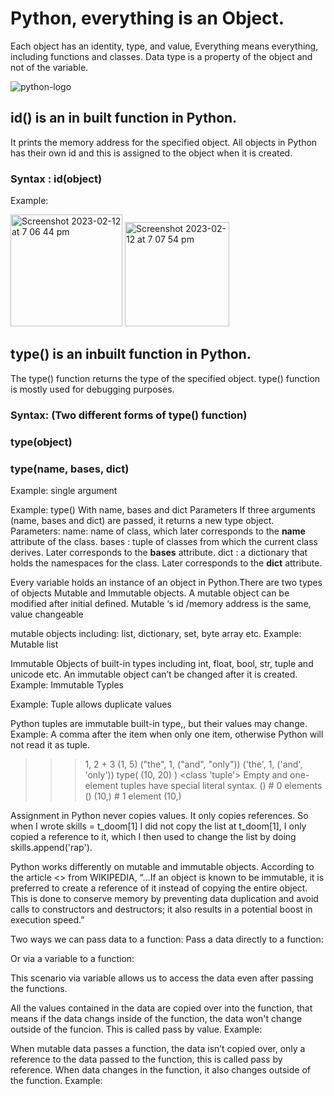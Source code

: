 # Python, everything is an Object.  

Each object has an identity, type, and value,
Everything means everything, including functions and classes. Data type is a property of the object and not of the variable.

![python-logo](https://user-images.githubusercontent.com/113806658/218299554-4f230a57-2a33-41ad-b64a-88678e6c6aaf.jpg)

<!-- ID -->  
## id() is an in built function in Python.

It prints the memory address for the specified object.  All objects in Python has their own id and this is assigned to the object when it is created.

### Syntax : id(object)
Example:

<img width="179" alt="Screenshot 2023-02-12 at 7 06 44 pm" src="https://user-images.githubusercontent.com/113806658/218299922-61942885-5b28-4d78-b1dc-3beef1a0ab6d.png">

<img width="167" alt="Screenshot 2023-02-12 at 7 07 54 pm" src="https://user-images.githubusercontent.com/113806658/218299975-5d590b1e-fc29-4158-a8ca-b5fa612a4265.png">


<!-- TYPE --> 
## type() is an inbuilt function in Python.

The type() function returns the type of the specified object.  type() function is mostly used for debugging purposes.

### Syntax: (Two different forms of type() function)
### type(object)
### type(name, bases, dict)

Example: single argument 


Example: type() With name, bases and dict Parameters
If three arguments (name, bases and dict) are passed, it returns a new type object.
Parameters:
name: name of class, which later corresponds to the __name__ attribute of the class.
bases : tuple of classes from which the current class derives. Later corresponds 
        to the __bases__ attribute.
dict :  a dictionary that holds the namespaces for the class. Later corresponds 
        to the __dict__ attribute.







Every variable holds an instance of an object in Python.There are two types of objects  Mutable and Immutable objects.
A mutable object can be modified after initial defined.  Mutable ‘s id /memory address is the same, value changeable

mutable objects including: list, dictionary, set, byte array etc.
Example: Mutable list

Immutable Objects of built-in types including int, float, bool, str, tuple and unicode etc.  An immutable object can’t be changed after it is created.
Example: Immutable Typles

Example: Tuple allows duplicate values



Python tuples are immutable built-in type,, but their values may change.
Example: A comma after the item when only one item, otherwise Python will not read it as tuple.

>>> 1, 2 + 3
(1, 5)
>>> ("the", 1, ("and", "only"))
('the', 1, ('and', 'only'))
>>> type( (10, 20) )
<class 'tuple'>
Empty and one-element tuples have special literal syntax.
>>> ()    # 0 elements
()
>>> (10,) # 1 element
(10,)




Assignment in Python never copies values. It only copies references. So when I wrote skills = t_doom[1] I did not copy the list at t_doom[1], I only copied a reference to it, which I then used to change the list by doing skills.append('rap').


Python works differently on mutable and immutable objects.  According to the article <<Immutable object>> from WIKIPEDIA, “...If an object is known to be immutable, it is preferred to create a reference of it instead of copying the entire object.  This is done to conserve memory by preventing data duplication and avoid calls to constructors and destructors; it also results in a potential boost in execution speed.”












Two ways we can pass data to a function:
Pass a data directly to a function:



Or via a variable to a function:



This scenario via variable  allows us to access the data even after passing the functions.


All the values contained in the data are copied over into the function, that means if the data changs inside of the function, the data won't change outside of the funcion.  This is called pass by value.
Example:





When mutable data passes a function, the data isn’t copied over,  only a reference  to the data passed to the function, this is called pass by reference.  When data changes in the function, it also changes outside of the function.
Example:



